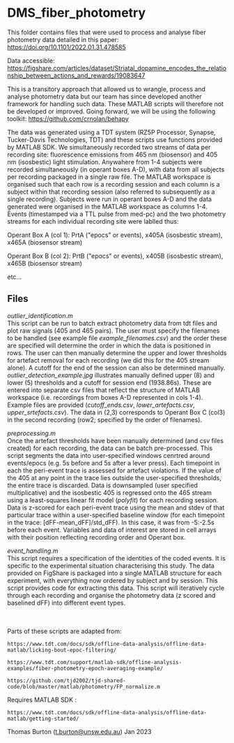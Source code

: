 # DMS_fiber_photometry

This folder contains files that were used to process and analyse fiber photometry data detailed in this paper: https://doi.org/10.1101/2022.01.31.478585

Data accessible: https://figshare.com/articles/dataset/Striatal_dopamine_encodes_the_relationship_between_actions_and_rewards/19083647

This is a transitory approach that allowed us to wrangle, process and analyse photometry data but our team has since developed another framework for handling such data. These MATLAB scripts will therefore not be developed or improved. Going forward, we will be using the following toolkit: https://github.com/crnolan/behapy

The data was generated using a TDT system (RZ5P Processor, Synapse, Tucker-Davis Technologies, TDT) and these scripts use functions provided by MATLAB SDK. We simultaneously recorded two streams of data per recording site: fluorescence emissions from 465 nm (biosensor) and 405 nm (isosbestic) light stimulation. Anywahere from 1-4 subjects were recorded simultaneously (in operant boxes A-D), with data from all subjects per recording packaged in a single raw file. The MATLAB workspace is organised such that each row is a recording session and each column is a subject within that recording session (also referred to subsequently as a single recording). Subjects were run in operant boxes A-D and the data generated were organised in the MATLAB workspace as columns 1-4. Events (timestamped via a TTL pulse from med-pc) and the two photometry streams for each individual recording site were lablled thus:

Operant Box A (col 1): PrtA ("epocs" or events), x405A (isosbestic stream), x465A (biosensor stream)

Operant Box B (col 2): PrtB ("epocs" or events), x405B (isosbestic stream), x465B (biosensor stream)

etc...


## Files

*outlier_identification.m*
<br />
This script can be run to batch extract photometry data from tdt files and plot raw signals (405 and 465 pairs). The user must specify the filenames to be handled (see example file *example_filenames.csv*) and the order these are specified will determine the order in which the data is positioned in rows. The user can then manually determine the upper and lower thresholds for artefact removal for each recording (we did this for the 405 stream alone). A cutoff for the end of the session can also be determined manually. *outlier_detection_example.jpg* illustrates manually defined upper (8) and lower (5) thresholds and a cutoff for session end (1938.86s). These are entered into separate csv files that reflect the structure of MATLAB workspace (i.e. recordings from boxes A-D represented in cols 1-4). Example files are provided (*cutoff_ends.csv*, *lower_artefacts.csv*, *upper_srtefacts.csv*). The data in (2,3) corresponds to Operant Box C (col3) in the second recording (row2; specified by the order of filenames). 

*preprocessing.m*
<br />
Once the artefact thresholds have been manually determined (and csv files created) for each recording, the data can be batch pre-processed. This script segments the data into user-specified windows cenrtred around events/epocs (e.g. 5s before and 5s after a lever press). Each timepoint in each the peri-event trace is assessed for artefact violations. If the value of the 405 at any point in the trace lies outside the user-specified thresholds, the entire trace is discarded. Data is downsampled (user specified multiplicative) and the isosbestic 405 is regressed onto the 465 stream using a least-squares linear fit model (*polyfit*) for each recording session. Data is z-scored for each peri-event trace using the mean and stdev of that particular trace within a user-specified baseline window (for each timepoint in the trace: [dFF-mean_dFF]/std_dFF). In this case, it was from -5:-2.5s before each event. Variables and data of interest are stored in cell arrays with their position reflecting recording order and Operant box.

*event_handling.m*
<br />
This script requires a specification of the identities of the coded events. It is specific to the experimental situation characterising this study. The data provided on FigShare is packaged into a single MATLAB structure for each experiment, with everything now ordered by subject and by session. This script provides code for extracting this data. This script will iteratively cycle through each recording and organise the photometry data (z scored and baselined dFF) into different event types. 



<br />
<br />
Parts of these scripts are adapted from: 

    https://www.tdt.com/docs/sdk/offline-data-analysis/offline-data-matlab/licking-bout-epoc-filtering/
    
    https://www.tdt.com/support/matlab-sdk/offline-analysis-examples/fiber-photometry-epoch-averaging-example/
    
    https://github.com/tjd2002/tjd-shared-code/blob/master/matlab/photometry/FP_normalize.m
    
Requires MATLAB SDK :

    https://www.tdt.com/docs/sdk/offline-data-analysis/offline-data-matlab/getting-started/


Thomas Burton (t.burton@unsw.edu.au) Jan 2023
